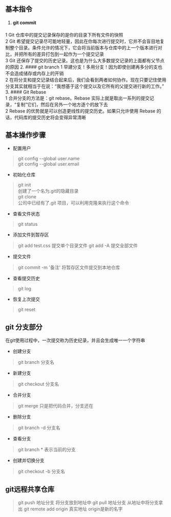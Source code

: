 ## 基本指令
1. #### git commit
1 Git 仓库中的提交记录保存的是你的目录下所有文件的快照  
2 Git 希望提交记录尽可能地轻量，因此在你每次进行提交时，它并不会盲目地复制整个目录。条件允许的情况下，它会将当前版本与仓库中的上一个版本进行对比，并把所有的差异打包到一起作为一个提交记录  
3 Git 还保存了提交的历史记录。这也是为什么大多数提交记录的上面都有父节点的原因
2. #### git branch
1 早建分支！多用分支！因为即使创建再多分的支也不会造成储存或内存上的开销  
2 在将分支和提交记录结合起来后，我们会看到两者如何协作。现在只要记住使用分支其实就相当于在说：“我想基于这个提交以及它所有的父提交进行新的工作。”
3. #### Git Rebase  
1 合并分支的方法是：git rebase。Rebase 实际上就是取出一系列的提交记录，“复制”它们，然后在另外一个地方逐个的放下去  
2 Rebase 的优势就是可以创造更线性的提交历史。如果只允许使用 Rebase 的话，代码库的提交历史将会变得异常清晰  

## 基本操作步骤  
+ 配置用户
> git config --global user.name  
> git config --global user.email
+ 初始化仓库
> git init  
> 创建了一个名为.git的隐藏目录  
> git clone  
> 公司中已经有了.git 项目，可以利用克隆来执行这个命令  
+ 查看文件状态
> git status
+ 添加文件到暂存区
> git add test.css 提交单个目录文件
> git add -A 提交全部文件
+ 提交文件
> git commit -m '备注'  将暂存区文件提交到本地仓库
+ 查看提交历史
> git log 
+ 恢复上次提交
> git reset
## git 分支部分
在git使用过程中，一次提交称为历史纪录，并且会生成唯一一个字符串
+ 创建分支
> git branch 分支名
+ 新建分支
> git checkout 分支名
+ 合并分支
> git merge  只是把代码合并，分支还在
+ 删除分支
> git branch -d 分支名
+ 查看分支
> git branch  * 表示当前的分支
+ 创建并切换分支
> git checkout -b 分支名
## git远程共享仓库
> git push 地址分支  将分支放到地址中
> git pull 地址分支  从地址中将分支拿出
> git remote add origin 真实地址   origin是新的名字